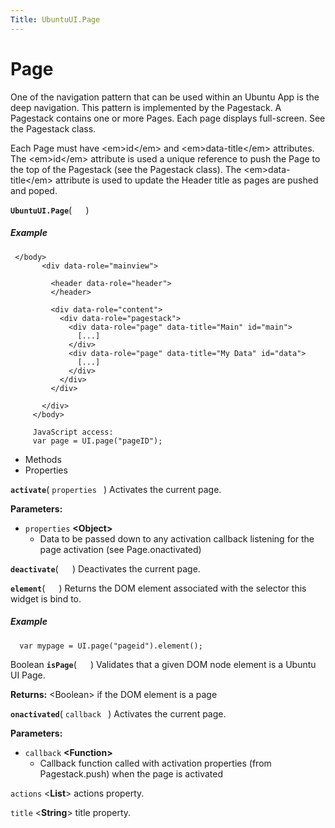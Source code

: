 ```yaml
---
Title: UbuntuUI.Page
---
```

        
Page
====

One of the navigation pattern that can be used within an Ubuntu App is the deep navigation. This pattern is implemented by the Pagestack. A Pagestack contains one or more Pages. Each page displays full-screen. See the Pagestack class.

Each Page must have &lt;em&gt;id&lt;/em&gt; and &lt;em&gt;data-title&lt;/em&gt; attributes. The &lt;em&gt;id&lt;/em&gt; attribute is used a unique reference to push the Page to the top of the Pagestack (see the Pagestack class). The &lt;em&gt;data-title&lt;/em&gt; attribute is used to update the Header title as pages are pushed and poped.

<span id="UbuntuUI.Page"></span>
**`UbuntuUI.Page`**( `  ` )
##### Example

``` code
 </body>
       <div data-role="mainview">
    
         <header data-role="header">
         </header>
    
         <div data-role="content">
           <div data-role="pagestack">
             <div data-role="page" data-title="Main" id="main">
               [...]
             </div>
             <div data-role="page" data-title="My Data" id="data">
               [...]
             </div>
           </div>
         </div>
    
       </div>
     </body>
    
     JavaScript access:
     var page = UI.page("pageID");
```

-   Methods
-   Properties

<span id="activate"></span>
**`activate`**( `properties ` )
Activates the current page.

**Parameters:**
-   `properties` **&lt;Object&gt;**
    -   Data to be passed down to any activation callback listening for the page activation (see Page.onactivated)

<span id="deactivate"></span>
**`deactivate`**( `  ` )
Deactivates the current page.

<span id="element"></span>
**`element`**( `  ` )
Returns the DOM element associated with the selector this widget is bind to.

##### Example

``` code
  var mypage = UI.page("pageid").element();
```

<span id="isPage"></span>
Boolean **`isPage`**( `  ` )
Validates that a given DOM node element is a Ubuntu UI Page.

**Returns:** &lt;Boolean&gt;
if the DOM element is a page

<span id="onactivated"></span>
**`onactivated`**( `callback ` )
Activates the current page.

**Parameters:**
-   `callback` **&lt;Function&gt;**
    -   Callback function called with activation properties (from Pagestack.push) when the page is activated

<span id="actions"></span>
`actions` &lt;**List**&gt;
actions property.

<span id="title"></span>
`title` &lt;**String**&gt;
title property.

